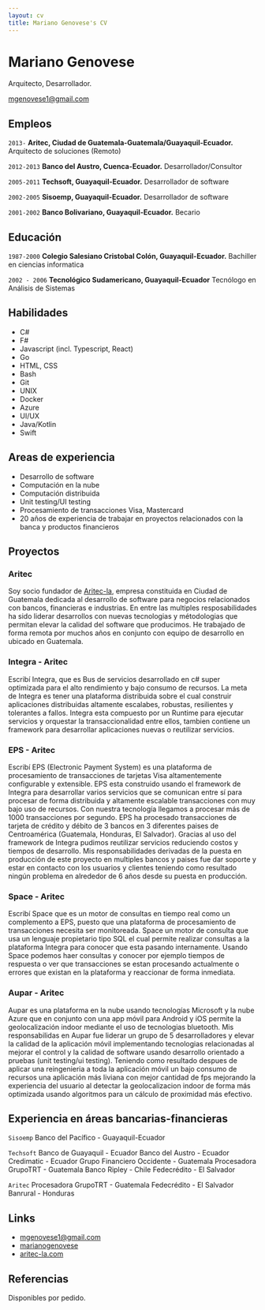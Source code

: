 ```yaml
---
layout: cv
title: Mariano Genovese's CV
---
```

# Mariano Genovese
Arquitecto, Desarrollador.

<div id="webaddress">
<a href="mgenovese1@gmail.com">mgenovese1@gmail.com</a>
</div>

## Empleos
`2013-`
__Aritec, Ciudad de Guatemala-Guatemala/Guayaquil-Ecuador.__ Arquitecto de soluciones (Remoto)

`2012-2013`
__Banco del Austro, Cuenca-Ecuador.__ Desarrollador/Consultor

`2005-2011`
__Techsoft, Guayaquil-Ecuador.__ Desarrollador de software

`2002-2005`
__Sisoemp, Guayaquil-Ecuador.__ Desarrollador de software

`2001-2002`
__Banco Bolivariano, Guayaquil-Ecuador.__ Becario

## Educación

`1987-2000`
__Colegio Salesiano Cristobal Colón, Guayaquil-Ecuador.__ Bachiller en ciencias informatica

`2002 - 2006`
__Tecnológico Sudamericano, Guayaquil-Ecuador__ Tecnólogo en Análisis de Sistemas

## Habilidades

* C#
* F#
* Javascript (incl. Typescript, React)
* Go
* HTML, CSS
* Bash
* Git
* UNIX
* Docker
* Azure
* UI/UX
* Java/Kotlin
* Swift

## Areas de experiencia

* Desarrollo de software
* Computación en la nube
* Computación distribuida
* Unit testing/UI testing
* Procesamiento de transacciones Visa, Mastercard
* 20 años de experiencia de trabajar en proyectos relacionados con la banca y productos financieros

## Proyectos

### Aritec
Soy socio fundador de [Aritec-la](http://aritec-la.com/), empresa constituida en Ciudad de Guatemala dedicada al desarrollo de software para negocios relacionados con bancos, financieras e industrias. En entre las multiples resposabilidades ha sido liderar desarrollos con nuevas tecnologias y métodologias que permitan elevar la calidad del software que producimos. He trabajado de forma remota por muchos años en conjunto con equipo de desarrollo en ubicado en Guatemala.

### Integra - Aritec
Escribí Integra, que es Bus de servicios desarrollado en c# super optimizada para el alto rendimiento y bajo consumo de recursos. La meta de Integra es tener una plataforma distribuida sobre el cual construir aplicaciones distribuidas altamente escalabes, robustas, resilientes y tolerantes a fallos. Integra esta compuesto por un Runtime para ejecutar servicios y orquestar la transaccionalidad entre ellos, tambien contiene un framework para desarrollar aplicaciones nuevas o reutilizar servicios.

### EPS - Aritec
Escribí EPS (Electronic Payment System) es una plataforma de procesamiento de transacciones de tarjetas Visa altamentemente configurable y extensible. EPS esta construido usando el framework de Integra para desarrollar varios servicios que se comunican entre sí para procesar de forma distribuida y altamente escalable transacciones con muy bajo uso de recursos. Con nuestra tecnología llegamos a procesar más de 1000 transacciones por segundo. EPS ha procesado transacciones de tarjeta de crédito y débito de 3 bancos en 3 diferentes paises de Centroamérica (Guatemala, Honduras, El Salvador). Gracias al uso del framework de Integra pudimos reutilizar servicios reduciendo costos y tiempos de desarrollo. Mis responsabilidades derivadas de la puesta en producción de este proyecto en multiples bancos y paises fue dar soporte y estar en contacto con los usuarios y clientes teniendo como resultado ningún problema en alrededor de 6 años desde su puesta en producción.

### Space - Aritec
Escribí Space que es un motor de consultas en tiempo real como un complemento a EPS, puesto que una plataforma de procesamiento de transacciones necesita ser monitoreada. Space un motor de consulta que usa un lenguaje propietario tipo SQL el cual permite realizar consultas a la plataforma Integra para conocer que esta pasando internamente. Usando Space podemos haer consultas y conocer por ejemplo tiempos de respuesta o ver que transacciones se estan procesando actualmente o errores que existan en la plataforma y reaccionar de forma inmediata. 

### Aupar - Aritec
Aupar es una plataforma en la nube usando tecnologías Microsoft y la nube Azure que en conjunto con una app móvil para Android y iOS permite la geolocalización indoor mediante el uso de tecnologias bluetooth. Mis responsabilidas en Aupar fue liderar un grupo de 5 desarrolladores y elevar la calidad de la aplicación móvil implementando tecnologias relacionadas al mejorar el control y la calidad de software usando desarrollo orientado a pruebas (unit testing/ui testing). Teniendo como resultado despues de aplicar una reingenieria a toda la aplicación móvil un bajo consumo de recursos una aplicación más liviana con mejor cantidad de fps mejorando la experiencia del usuario al detectar la geolocalizacion indoor de forma más optimizada usando algoritmos para un cálculo de proximidad más efectivo.

## Experiencia en áreas bancarias-financieras
`Sisoemp`
Banco del Pacífico - Guayaquil-Ecuador

`Techsoft`
Banco de Guayaquil - Ecuador
Banco del Austro - Ecuador
Credimatic - Ecuador
Grupo Financiero Occidente - Guatemala
Procesadora GrupoTRT - Guatemala
Banco Ripley - Chile
Fedecrédito - El Salvador

`Aritec`
Procesadora GrupoTRT - Guatemala
Fedecrédito - El Salvador
Banrural - Honduras


## Links

<!-- fa are fontawesome, ai are academicons -->
* <i class="fa fa-envelope"></i> <a href="mailto:mgenovese1@gmail.com">mgenovese1@gmail.com</a><br />
* <i class="fa fa-github"></i> <a href="http://github.com/marianogenovese">marianogenovese</a><br />
* <i class="fa fa-home"></i> <a href="https://aritec-la.com/">aritec-la.com</a><br />

## Referencias

Disponibles por pedido.

<!-- ### Footer

Last updated: Ene 2021 -->


